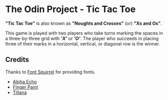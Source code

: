 # The Odin Project - Tic Tac Toe

**"Tic Tac Toe"** is also known as **"Noughts and Crosses"** (or) **"Xs and Os"**.

This game is played with two players who take turns marking the spaces in a three-by-three grid with ***'X'*** or ***'O'***.
The player who succeeds in placing three of their marks in a horizontal, vertical, or diagonal row is the winner.

## Credits

Thanks to [Font Squirrel](https://www.fontsquirrel.com/) for providing fonts.
- [Alpha Echo](https://www.fontsquirrel.com/fonts/alpha-echo)
- [Finger Paint](https://www.fontsquirrel.com/fonts/finger-paint)
- [Tillana](https://www.fontsquirrel.com/fonts/tillana)
